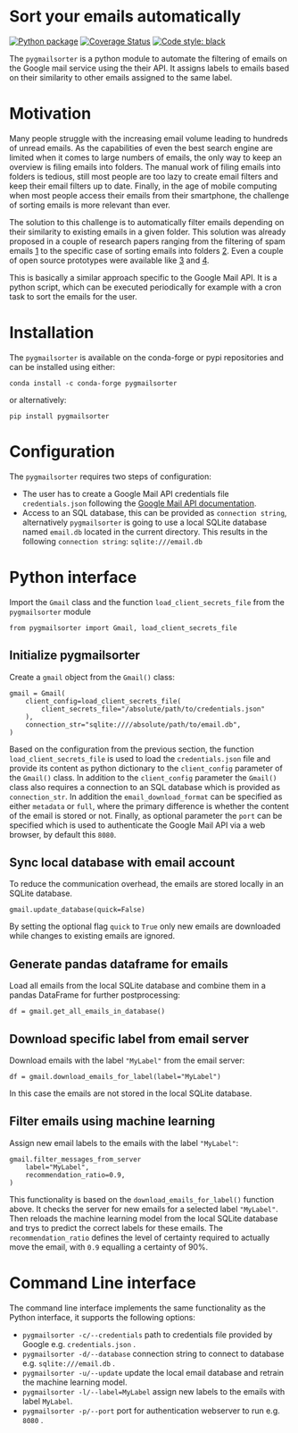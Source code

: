 # Sort your emails automatically 
[![Python package](https://github.com/mailsort/pygmailsorter/actions/workflows/unittest.yml/badge.svg?branch=main)](https://github.com/mailsort/pygmailsorter/actions/workflows/unittest.yml)
[![Coverage Status](https://coveralls.io/repos/github/jan-janssen/pygmailsorter/badge.svg?branch=main)](https://coveralls.io/github/jan-janssen/pygmailsorter?branch=main)
[![Code style: black](https://img.shields.io/badge/code%20style-black-000000.svg)](https://github.com/psf/black)

The `pygmailsorter` is a python module to automate the filtering of emails on the Google mail service using the their API. It assigns 
labels to emails based on their similarity to other emails assigned to the same label.

# Motivation 
Many people struggle with the increasing email volume leading to hundreds of unread emails. As the capabilities of even the best search engine are limited when it comes to large numbers of emails, the only way to keep an overview is filing emails into folders. The manual work of filing emails into folders is tedious, still most people are too lazy to create email filters and keep their email filters up to date. Finally, in the age of mobile computing when most people access their emails from their smartphone, the challenge of sorting emails is more relevant than ever. 

The solution to this challenge is to automatically filter emails depending on their similarity to existing emails in a given folder. This solution was already proposed in a couple of research papers ranging from the filtering of spam emails [1] to the specific case of sorting emails into folders [2]. Even a couple of open source prototypes were available like [3] and [4]. 

This is basically a similar approach specific to the Google Mail API. It is a python script, which can be executed periodically for example with a cron task to sort the emails for the user. 

[1]: https://doi.org/10.1016/j.heliyon.2019.e01802
[2]: https://people.cs.umass.edu/~mccallum/papers/foldering-tr05.pdf
[3]: https://github.com/anthdm/ml-email-clustering
[4]: https://github.com/andreykurenkov/emailinsight

# Installation 
The `pygmailsorter` is available on the conda-forge or pypi repositories and can be installed using either:
```
conda install -c conda-forge pygmailsorter
```
or alternatively: 
```
pip install pygmailsorter
```

# Configuration 
The `pygmailsorter` requires two steps of configuration:
* The user has to create a Google Mail API credentials file `credentials.json` following the 
  [Google Mail API documentation](https://support.google.com/googleapi/answer/6158862). 
* Access to an SQL database, this can be provided as `connection string`, alternatively `pygmailsorter` is going to use
  a local SQLite database named `email.db` located in the current directory. This results in the following 
  `connection string`: `sqlite:///email.db`

# Python interface 
Import the `Gmail` class and the function `load_client_secrets_file` from the `pygmailsorter` module 
```
from pygmailsorter import Gmail, load_client_secrets_file
```

## Initialize pygmailsorter
Create a `gmail` object from the `Gmail()` class:
```
gmail = Gmail(
    client_config=load_client_secrets_file(
        client_secrets_file="/absolute/path/to/credentials.json"
    ),
    connection_str="sqlite:////absolute/path/to/email.db",
)
```
Based on the configuration from the previous section, the function `load_client_secrets_file` is used to load the
`credentials.json` file and provide its content as python dictionary to the `client_config` parameter of the `Gmail()`
class. In addition to the `client_config` parameter the `Gmail()` class also requires a connection to an SQL database
which is provided as `connection_str`. In addition the `email_download_format` can be specified as either `metadata` or 
`full`, where the primary difference is whether the content of the email is stored or not. Finally, as optional 
parameter the `port` can be specified which is used to authenticate the Google Mail API via a web browser, by default 
this `8080`.  

## Sync local database with email account
To reduce the communication overhead, the emails are stored locally in an SQLite database.
```
gmail.update_database(quick=False)
```
By setting the optional flag `quick` to `True` only new emails are downloaded while changes to existing emails are 
ignored.

## Generate pandas dataframe for emails
Load all emails from the local SQLite database and combine them in a pandas DataFrame for further postprocessing: 
```
df = gmail.get_all_emails_in_database()
```

## Download specific label from email server
Download emails with the label `"MyLabel"` from the email server:
```
df = gmail.download_emails_for_label(label="MyLabel")
```
In this case the emails are not stored in the local SQLite database. 

## Filter emails using machine learning
Assign new email labels to the emails with the label `"MyLabel"`:
```
gmail.filter_messages_from_server
    label="MyLabel",
    recommendation_ratio=0.9,
)
```
This functionality is based on the `download_emails_for_label()` function above. It checks the server for new emails for
a selected label `"MyLabel"`. Then reloads the machine learning model from the local SQLite database and trys to predict
the correct labels for these emails. The `recommendation_ratio` defines the level of certainty required to actually move
the email, with `0.9` equalling a certainty of 90%. 

# Command Line interface 
The command line interface implements the same functionality as the Python interface, it supports the following options: 

- `pygmailsorter -c/--credentials` path to credentials file provided by Google e.g. `credentials.json` .  
- `pygmailsorter -d/--database` connection string to connect to database e.g. `sqlite:///email.db` .
- `pygmailsorter -u/--update` update the local email database and retrain the machine learning model.  
- `pygmailsorter -l/--label=MyLabel` assign new labels to the emails with label `MyLabel`.
- `pygmailsorter -p/--port` port for authentication webserver to run e.g. `8080` .

